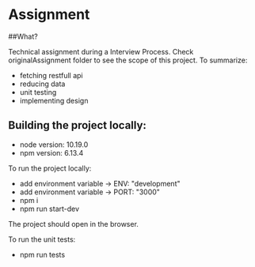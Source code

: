 # Assignment

##What?

Technical assignment during a Interview Process. Check originalAssignment folder to see the scope of this project. To summarize:
 - fetching restfull api
 - reducing data
 - unit testing
 - implementing design

## Building the project locally:
- node version: 10.19.0
- npm version: 6.13.4

To run the project locally:

- add environment variable -> ENV: "development"
- add environment variable -> PORT: "3000"
- npm i
- npm run start-dev

The project should open in the browser.

To run the unit tests:
- npm run tests




